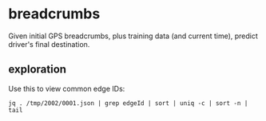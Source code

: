 
breadcrumbs
===========

Given initial GPS breadcrumbs,
plus training data (and current time),
predict driver's final destination.

exploration
-----------

Use this to view common edge IDs:

    jq . /tmp/2002/0001.json | grep edgeId | sort | uniq -c | sort -n | tail
